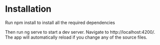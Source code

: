 # Installation

Run npm install to install all the required dependencies

Then run ng serve to start a dev server. Navigate to http://localhost:4200/. The app will automatically reload if you change any of the source files.

